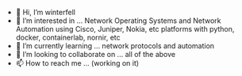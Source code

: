 - 👋 Hi, I’m winterfell
- 👀 I’m interested in ... Network Operating Systems and Network Automation using Cisco, Juniper, Nokia, etc platforms with python, docker, containerlab, nornir, etc
- 🌱 I’m currently learning ... network protocols and automation
- 💞️ I’m looking to collaborate on ... all of the above
- 📫 How to reach me ... (working on it)

<!---
w1nt3rfell/w1nt3rfell is a ✨ special ✨ repository because its `README.md` (this file) appears on your GitHub profile.
You can click the Preview link to take a look at your changes.
--->
